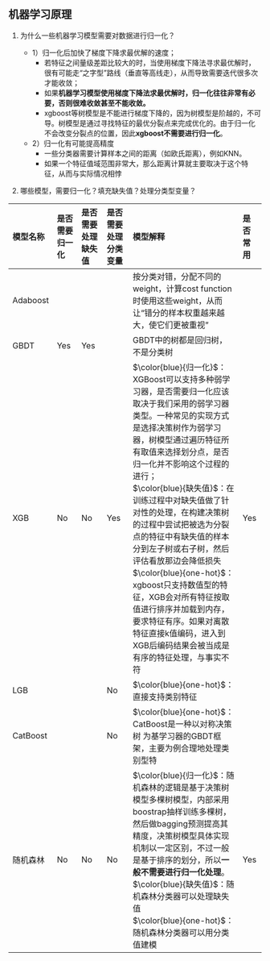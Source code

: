 ## 机器学习原理

<!-- #region -->
1. 为什么一些机器学习模型需要对数据进行归一化？
    - 1）归一化后加快了梯度下降求最优解的速度；
        - 若特征之间量级差距比较大的时，当使用梯度下降法寻求最优解时，很有可能走“之字型”路线（垂直等高线走），从而导致需要迭代很多次才能收敛；
        - 如果**机器学习模型使用梯度下降法求最优解时，归一化往往非常有必要，否则很难收敛甚至不能收敛。**
        - xgboost等树模型是不能进行梯度下降的，因为树模型是阶越的，不可导。树模型是通过寻找特征的最优分裂点来完成优化的。由于归一化不会改变分裂点的位置，因此**xgboost不需要进行归一化**。
    - 2）归一化有可能提高精度
        - 一些分类器需要计算样本之间的距离（如欧氏距离），例如KNN。
        - 如果一个特征值域范围非常大，那么距离计算就主要取决于这个特征，从而与实际情况相悖


2. 哪些模型，需要归一化？填充缺失值？处理分类型变量？

| 模型名称 | 是否需要归一化 | 是否需要处理缺失值 | 是否需要处理分类变量 | 模型解释 | 是否常用
| :- | :- | :- | :- | :- | :- 
| Adaboost | | | | 按分类对错，分配不同的weight，计算cost function时使用这些weight，从而让“错分的样本权重越来越大，使它们更被重视”
| GBDT | Yes | Yes | | GBDT中的树都是回归树，不是分类树
| XGB | No | No | Yes | $\color{blue}{归一化}$：XGBoost可以支持多种弱学习器，是否需要归一化应该取决于我们采用的弱学习器类型。一种常见的实现方式是选择决策树作为弱学习器，树模型通过遍历特征所有取值来选择划分点，是否归一化并不影响这个过程的进行；<br>$\color{blue}{缺失值}$：在训练过程中对缺失值做了针对性的处理，在构建决策树的过程中尝试把被选为分裂点的特征中有缺失值的样本分到左子树或右子树，然后评估看放那边会降低损失<br>$\color{blue}{one-hot}$：xgboost只支持数值型的特征，XGB会对所有特征按取值进行排序并加载到内存，要求特征有序。如果对离散特征直接k值编码，进入到XGB后编码结果会被当成是有序的特征处理，与事实不符 | Yes
| LGB | |  | No | $\color{blue}{one-hot}$：直接支持类别特征
| CatBoost | | | No | $\color{blue}{one-hot}$：CatBoost是一种以对称决策树 为基学习器的GBDT框架，主要为例合理地处理类别型特
| 随机森林 | No | No | No | $\color{blue}{归一化}$：随机森林的逻辑是基于决策树模型多棵树模型，内部采用boostrap抽样训练多棵树，然后做bagging预测提高其精度，决策树模型具体实现机制以一定区别，不过一般是基于排序的划分，所以**一般不需要进行归一化处理**。<br>$\color{blue}{缺失值}$：随机森林分类器可以处理缺失值<br> $\color{blue}{one-hot}$：随机森林分类器可以用分类值建模 | Yes

<!-- #endregion -->
